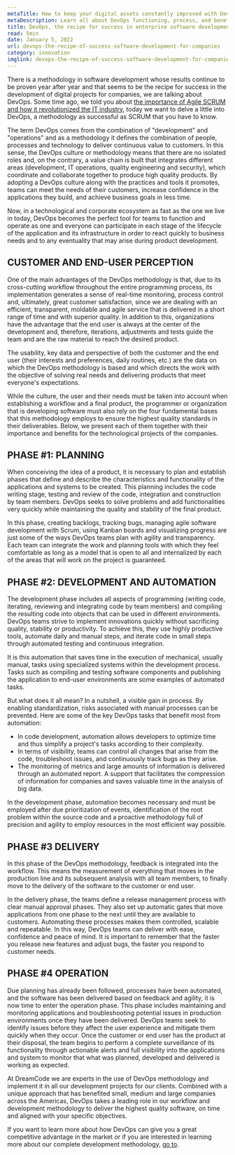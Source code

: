```yaml
---
metaTitle: How to keep your digital assets constantly improved with DevOps 
metaDescription: Learn all about DevOps functioning, process, and benefits in technology product development. 
title: DevOps, the recipe for success in enterprise software development
read: 5min
date: January 5, 2022
url: devops-the-recipe-of-success-software-development-for-companies
category: innovation
imglink: devops-the-recipe-of-success-software-development-for-companies.jpg
---
```


There is a methodology in software development whose results continue to be proven year after year and that seems to be the recipe for success in the development of digital projects for companies, we are talking about DevOps. Some time ago, we told you about [the importance of Agile SCRUM and how it revolutionized the IT industry](https://www.dreamcodesoft.com/how-scrum-transformed-it-industry), today we want to delve a little into DevOps, a methodology as successful as SCRUM that you have to know.

The term DevOps comes from the combination of "development" and "operations" and as a methodology it defines the combination of people, processes and technology to deliver continuous value to customers. In this sense, the DevOps culture or methodology means that there are no isolated roles and, on the contrary, a value chain is built that integrates different areas (development, IT operations, quality engineering and security), which coordinate and collaborate together to produce high quality products. By adopting a DevOps culture along with the practices and tools it promotes, teams can meet the needs of their customers, increase confidence in the applications they build, and achieve business goals in less time.

Now, in a technological and corporate ecosystem as fast as the one we live in today, DevOps becomes the perfect tool for teams to function and operate as one and everyone can participate in each stage of the lifecycle of the application and its infrastructure in order to react quickly to business needs and to any eventuality that may arise during product development.  

## CUSTOMER AND END-USER PERCEPTION

One of the main advantages of the DevOps methodology is that, due to its cross-cutting workflow throughout the entire programming process, its implementation generates a sense of real-time monitoring, process control and, ultimately, great customer satisfaction, since we are dealing with an efficient, transparent, moldable and agile service that is delivered in a short range of time and with superior quality. In addition to this, organizations have the advantage that the end user is always at the center of the development and, therefore, iterations, adjustments and tests guide the team and are the raw material to reach the desired product. 

The usability, key data and perspective of both the customer and the end user (their interests and preferences, daily routines, etc.) are the data on which the DevOps methodology is based and which directs the work with the objective of solving real needs and delivering products that meet everyone's expectations.

While the culture, the user and their needs must be taken into account when establishing a workflow and a final product, the programmer or organization that is developing software must also rely on the four fundamental bases that this methodology employs to ensure the highest quality standards in their deliverables. Below, we present each of them together with their importance and benefits for the technological projects of the companies.

## PHASE #1: PLANNING

When conceiving the idea of a product, it is necessary to plan and establish phases that define and describe the characteristics and functionality of the applications and systems to be created. This planning includes the code writing stage, testing and review of the code, integration and construction by team members. DevOps seeks to solve problems and add functionalities very quickly while maintaining the quality and stability of the final product. 

In this phase, creating backlogs, tracking bugs, managing agile software development with Scrum, using Kanban boards and visualizing progress are just some of the ways DevOps teams plan with agility and transparency. Each team can integrate the work and planning tools with which they feel comfortable as long as a model that is open to all and internalized by each of the areas that will work on the project is guaranteed.

## PHASE #2: DEVELOPMENT AND AUTOMATION

The development phase includes all aspects of programming (writing code, iterating, reviewing and integrating code by team members) and compiling the resulting code into objects that can be used in different environments. DevOps teams strive to implement innovations quickly without sacrificing quality, stability or productivity. To achieve this, they use highly productive tools, automate daily and manual steps, and iterate code in small steps through automated testing and continuous integration.

It is this automation that saves time in the execution of mechanical, usually manual, tasks using specialized systems within the development process. Tasks such as compiling and testing software components and publishing the application to end-user environments are some examples of automated tasks.

But what does it all mean? In a nutshell, a visible gain in process. By enabling standardization, risks associated with manual processes can be prevented. Here are some of the key DevOps tasks that benefit most from automation:

- In code development, automation allows developers to optimize time and thus simplify a project's tasks according to their complexity.  
- In terms of visibility, teams can control all changes that arise from the code, troubleshoot issues, and continuously track bugs as they arise.  
- The monitoring of metrics and large amounts of information is delivered through an automated report. A support that facilitates the compression of information for companies and saves valuable time in the analysis of big data. 

In the development phase, automation becomes necessary and must be employed after due prioritization of events, identification of the root problem within the source code and a proactive methodology full of precision and agility to employ resources in the most efficient way possible. 

## PHASE #3 DELIVERY

In this phase of the DevOps methodology, feedback is integrated into the workflow. This means the measurement of everything that moves in the production line and its subsequent analysis with all team members, to finally move to the delivery of the software to the customer or end user.

In the delivery phase, the teams define a release management process with clear manual approval phases. They also set up automatic gates that move applications from one phase to the next until they are available to customers. Automating these processes makes them controlled, scalable and repeatable. In this way, DevOps teams can deliver with ease, confidence and peace of mind. It is important to remember that the faster you release new features and adjust bugs, the faster you respond to customer needs.

## PHASE #4 OPERATION

Due planning has already been followed, processes have been automated, and the software has been delivered based on feedback and agility, it is now time to enter the operation phase. This phase includes maintaining and monitoring applications and troubleshooting potential issues in production environments once they have been delivered. DevOps teams seek to identify issues before they affect the user experience and mitigate them quickly when they occur. Once the customer or end user has the product at their disposal, the team begins to perform a complete surveillance of its functionality through actionable alerts and full visibility into the applications and system to monitor that what was planned, developed and delivered is working as expected.

At DreamCode we are experts in the use of DevOps methodology and implement it in all our development projects for our clients. Combined with a unique approach that has benefited small, medium and large companies across the Americas, DevOps takes a leading role in our workflow and development methodology to deliver the highest quality software, on time and aligned with your specific objectives.

If you want to learn more about how DevOps can give you a great competitive advantage in the market or if you are interested in learning more about our complete development methodology, [go to](https://www.dreamcodesoft.com/#process).
